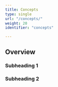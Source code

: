 ```yaml
---
title: Concepts
type: single
url: "/concepts/"
weight: 20
identifier: "concepts"

---
```


## Overview

### Subheading 1

### Subheading 2